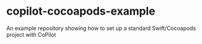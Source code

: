 # copilot-cocoapods-example
An example repository showing how to set up a standard Swift/Cocoapods project with CoPilot

